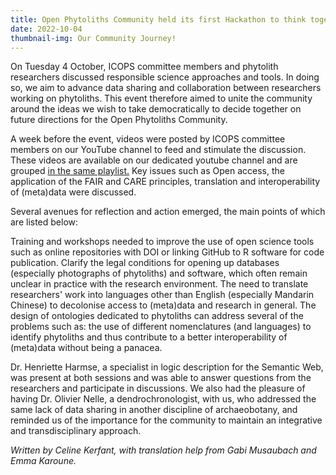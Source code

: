 ```yaml
---
title: Open Phytoliths Community held its first Hackathon to think together about the next steps 
date: 2022-10-04
thumbnail-img: Our Community Journey!
---
```



On Tuesday 4 October, ICOPS committee members and phytolith researchers discussed responsible science approaches and tools. In doing so, we aim to advance data sharing and collaboration between researchers working on phytoliths. This event therefore aimed to unite the community around the ideas we wish to take democratically to decide together on future directions for the Open Phytoliths Community.

A week before the event, videos were posted by ICOPS committee members on our YouTube channel to feed and stimulate the discussion. These videos are available on our dedicated youtube channel and are grouped [in the same playlist.](https://www.youtube.com/playlist?list=PLSOpdKfRN6mw-AjM2S9h3WFgA17gXdF-N)
Key issues such as Open access, the application of the FAIR and CARE principles, translation and interoperability of (meta)data were discussed. 

Several avenues for reflection and action emerged, the main points of which are listed below:

Training and workshops needed to improve the use of open science tools such as online repositories with DOI or linking GitHub to R software for code publication.
Clarify the legal conditions for opening up databases (especially photographs of phytoliths) and software, which often remain unclear in practice with the research environment.
The need to translate researchers' work into languages other than English (especially Mandarin Chinese) to decolonise access to (meta)data and research in general.
The design of ontologies dedicated to phytoliths can address several of the problems such as: the use of different nomenclatures (and languages) to identify phytoliths and thus contribute to a better interoperability of (meta)data without being a panacea.


Dr. Henriette Harmse, a specialist in logic description for the Semantic Web, was present at both sessions and was able to answer questions from the researchers and participate in discussions. We also had the pleasure of having Dr. Olivier Nelle, a dendrochronologist, with us, who addressed the same lack of data sharing in another discipline of archaeobotany, and reminded us of the importance for the community to maintain an integrative and transdisciplinary approach.

*Written by Celine Kerfant, with translation help from Gabi Musaubach and Emma Karoune.*


